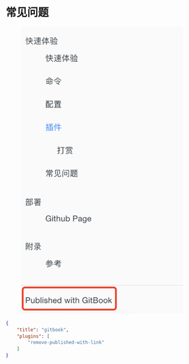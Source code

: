 # 常见问题



<div align="left">

<figure><img src="../.gitbook/assets/image.png" alt=""><figcaption></figcaption></figure>

</div>

```json
{
    "title": "gitbook",
    "plugins": [
        "remove-published-with-link"
    ]
}
```



